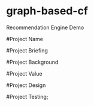 # graph-based-cf
Recommendation Engine Demo

#Project Name



#Project Briefing




#Project Background




#Project Value



#Project Design



#Project Testing;
